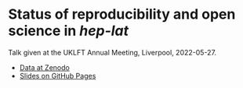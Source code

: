 # Status of reproducibility and open science in _hep-lat_

Talk given at the UKLFT Annual Meeting, Liverpool, 2022-05-27.

* [Data at Zenodo][zenodo]
* [Slides on GitHub Pages][rendered]

[rendered]: https://edbennett.github.io/uklft-talk-20220527
[zenodo]: https://zenodo.org
